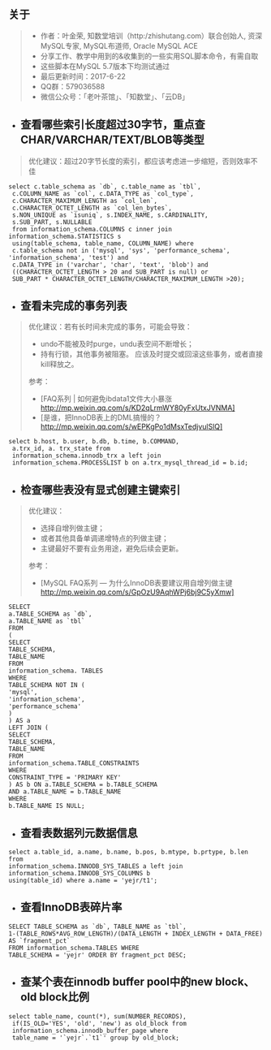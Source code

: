 ## 关于

> - 作者：叶金荣, 知数堂培训（http:/zhishutang.com）联合创始人, 资深MySQL专家, MySQL布道师, Oracle MySQL ACE
> - 分享工作、教学中用到的&收集到的一些实用SQL脚本命令，有需自取
> - 这些脚本在MySQL 5.7版本下均测试通过
> - 最后更新时间：2017-6-22
> - QQ群：579036588
> - 微信公众号：「老叶茶馆」、「知数堂」、「云DB」

* ## 查看哪些索引长度超过30字节，重点查CHAR/VARCHAR/TEXT/BLOB等类型
> 优化建议：超过20字节长度的索引，都应该考虑进一步缩短，否则效率不佳
```
select c.table_schema as `db`, c.table_name as `tbl`, 
 c.COLUMN_NAME as `col`, c.DATA_TYPE as `col_type`, 
 c.CHARACTER_MAXIMUM_LENGTH as `col_len`, 
 c.CHARACTER_OCTET_LENGTH as `col_len_bytes`,  
 s.NON_UNIQUE as `isuniq`, s.INDEX_NAME, s.CARDINALITY, 
 s.SUB_PART, s.NULLABLE 
 from information_schema.COLUMNS c inner join information_schema.STATISTICS s 
 using(table_schema, table_name, COLUMN_NAME) where 
 c.table_schema not in ('mysql', 'sys', 'performance_schema', 'information_schema', 'test') and 
 c.DATA_TYPE in ('varchar', 'char', 'text', 'blob') and 
 ((CHARACTER_OCTET_LENGTH > 20 and SUB_PART is null) or 
 SUB_PART * CHARACTER_OCTET_LENGTH/CHARACTER_MAXIMUM_LENGTH >20);
```

* ## 查看未完成的事务列表
> 优化建议：若有长时间未完成的事务，可能会导致：
> - undo不能被及时purge，undu表空间不断增长；
> - 持有行锁，其他事务被阻塞。
> 应该及时提交或回滚这些事务，或者直接kill释放之。
>
> 参考：
> - [FAQ系列 | 如何避免ibdata1文件大小暴涨 http://mp.weixin.qq.com/s/KD2qLrmWY80yFxUtxJVNMA]
> - [是谁，把InnoDB表上的DML搞慢的？ http://mp.weixin.qq.com/s/wEPKgPo1dMsxTedjvulSlQ]
```
select b.host, b.user, b.db, b.time, b.COMMAND, 
 a.trx_id, a. trx_state from 
 information_schema.innodb_trx a left join 
 information_schema.PROCESSLIST b on a.trx_mysql_thread_id = b.id;
```


* ## 检查哪些表没有显式创建主键索引
> 优化建议：
> - 选择自增列做主键；
> - 或者其他具备单调递增特点的列做主键；
> - 主键最好不要有业务用途，避免后续会更新。
>
> 参考：
> - [MySQL FAQ系列 — 为什么InnoDB表要建议用自增列做主键 http://mp.weixin.qq.com/s/GpOzU9AqhWPj6bj9C5yXmw]
```
SELECT
a.TABLE_SCHEMA as `db`,
a.TABLE_NAME as `tbl`
FROM
(
SELECT
TABLE_SCHEMA,
TABLE_NAME
FROM
information_schema. TABLES
WHERE
TABLE_SCHEMA NOT IN (
'mysql',
'information_schema',
'performance_schema'
)
) AS a
LEFT JOIN (
SELECT
TABLE_SCHEMA,
TABLE_NAME
FROM
information_schema.TABLE_CONSTRAINTS
WHERE
CONSTRAINT_TYPE = 'PRIMARY KEY'
) AS b ON a.TABLE_SCHEMA = b.TABLE_SCHEMA
AND a.TABLE_NAME = b.TABLE_NAME
WHERE
b.TABLE_NAME IS NULL;
```


* ## 查看表数据列元数据信息
```
select a.table_id, a.name, b.name, b.pos, b.mtype, b.prtype, b.len from 
information_schema.INNODB_SYS_TABLES a left join 
information_schema.INNODB_SYS_COLUMNS b 
using(table_id) where a.name = 'yejr/t1';
```


* ## 查看InnoDB表碎片率
```
SELECT TABLE_SCHEMA as `db`, TABLE_NAME as `tbl`, 
1-(TABLE_ROWS*AVG_ROW_LENGTH)/(DATA_LENGTH + INDEX_LENGTH + DATA_FREE) AS `fragment_pct` 
FROM information_schema.TABLES WHERE 
TABLE_SCHEMA = 'yejr' ORDER BY fragment_pct DESC;
```


* ## 查某个表在innodb buffer pool中的new block、old block比例
```
select table_name, count(*), sum(NUMBER_RECORDS), 
 if(IS_OLD='YES', 'old', 'new') as old_block from
 information_schema.innodb_buffer_page where 
 table_name = '`yejr`.`t1`' group by old_block;
```
